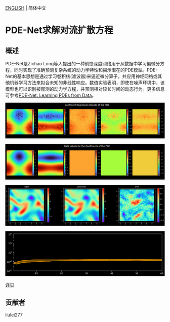 [ENGLISH](pde_net.md) | 简体中文

# PDE-Net求解对流扩散方程

## 概述

PDE-Net是Zichao Long等人提出的一种前馈深度网络用于从数据中学习偏微分方程，同时实现了准确预测复杂系统的动力学特性和揭示潜在的PDE模型。PDE-Net的基本思想是通过学习卷积核(滤波器)来逼近微分算子，并应用神经网络或其他机器学习方法来拟合未知的非线性响应。数值实验表明，即使在噪声环境中，该模型也可以识别被观测的动力学方程，并预测相对较长时间的动态行为。更多信息可参考[PDE-Net: Learning PDEs from Data](https://arxiv.org/abs/1710.09668)。

![coe label benchmark](images/coe_label_benchmark.png)

![coe trained step-1](images/coe_trained_step-1.png)

![result](images/result.jpg)

![extrapolation](images/extrapolation.jpg)

[详见](https://gitee.com/mindspore/mindscience/blob/master/MindFlow/applications/data_mechanism_fusion/variant_linear_coe_pde_net/pde_net_CN.ipynb)

## 贡献者

liulei277
